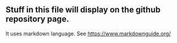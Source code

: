 ## Stuff in this file will display on the github repository page.
It uses markdown language.  See https://www.markdownguide.org/